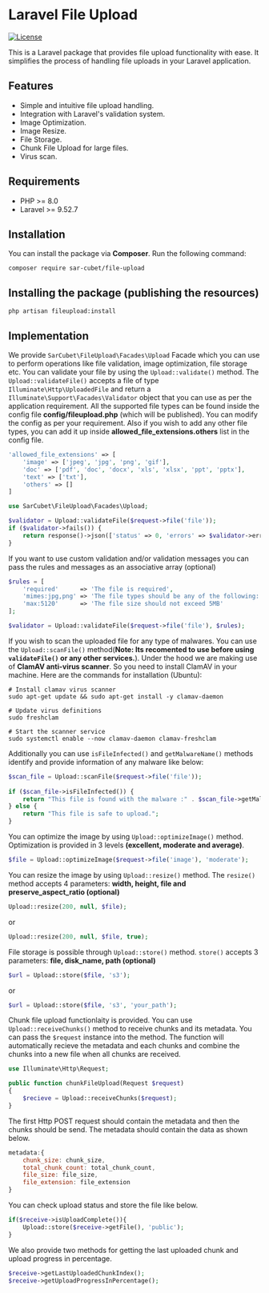 # Laravel File Upload

[![License](https://img.shields.io/badge/License-MIT-blue.svg)](https://opensource.org/licenses/MIT)

This is a Laravel package that provides file upload functionality with ease. It simplifies the process of handling file uploads in your Laravel application.

## Features

- Simple and intuitive file upload handling.
- Integration with Laravel's validation system.
- Image Optimization.
- Image Resize.
- File Storage.
- Chunk File Upload for large files.
- Virus scan.

## Requirements

- PHP >= 8.0
- Laravel >= 9.52.7

## Installation

You can install the package via **Composer**. Run the following command:

    composer require sar-cubet/file-upload

## Installing the package (publishing the resources)

    php artisan fileupload:install

## Implementation

We provide `SarCubet\FileUpload\Facades\Upload` Facade which you can use to perform operations like file validation, image optimization, file storage etc. 
You can validate your file by using the `Upload::validate()` method. The `Upload::validateFile()` accepts a file of type `Illuminate\Http\UploadedFile` and return a `Illuminate\Support\Facades\Validator` object that you can use as per the application requirement. All the supported file types can be found inside the config file **config/fileupload.php** (which will be published). You can modify the config as per your requirement. Also if you wish to add any other file types, you can add it up inside **allowed_file_extensions.others** list in the config file.

```php
'allowed_file_extensions' => [
    'image' => ['jpeg', 'jpg', 'png', 'gif'],
    'doc' => ['pdf', 'doc', 'docx', 'xls', 'xlsx', 'ppt', 'pptx'],
    'text' => ['txt'],
    'others' => []
]
```

```php
use SarCubet\FileUpload\Facades\Upload;

$validator = Upload::validateFile($request->file('file'));
if ($validator->fails()) {
    return response()->json(['status' => 0, 'errors' => $validator->errors()]);
}
```

If you want to use custom validation and/or validation messages you can pass the rules and messages as an associative array (optional)

```php
$rules = [
    'required'      => 'The file is required',
    'mimes:jpg,png' => 'The file types should be any of the following: jpg,png',
    'max:5120'      => 'The file size should not exceed 5MB'
];

$validator = Upload::validateFile($request->file('file'), $rules);
```

If you wish to scan the uploaded file for any type of malwares. You can use the `Upload::scanFile()` method(**Note: Its recomented to use before using `validateFile()` or any other services.**). Under the hood we are making use of **ClamAV anti-virus scanner**. So you need to install ClamAV in your machine. 
Here are the commands for installation (Ubuntu):

```
# Install clamav virus scanner
sudo apt-get update && sudo apt-get install -y clamav-daemon
```

```
# Update virus definitions
sudo freshclam
```

```
# Start the scanner service
sudo systemctl enable --now clamav-daemon clamav-freshclam
```

Additionally you can use `isFileInfected()` and `getMalwareName()` methods identify and provide information of any malware like below:

```php
$scan_file = Upload::scanFile($request->file('file'));
        
if ($scan_file->isFileInfected()) {
    return "This file is found with the malware :" . $scan_file->getMalwareName() . '.';
} else {
    return "This file is safe to upload.";
}
```

You can optimize the image by using `Upload::optimizeImage()` method. Optimization is provided in 3 levels **(excellent, moderate and average)**. 

```php
$file = Upload::optimizeImage($request->file('image'), 'moderate'); 
```

You can resize the image by using `Upload::resize()` method. The `resize()` method accepts 4 parameters: **width, height, file and preserve_aspect_ratio (optional)**

```php
Upload::resize(200, null, $file);
```

or

```php
Upload::resize(200, null, $file, true);
```

File storage is possible through `Upload::store()` method. `store()` accepts 3 parameters: **file, disk_name, path (optional)**

```php
$url = Upload::store($file, 's3');
```

or

```php
$url = Upload::store($file, 's3', 'your_path');
```

Chunk file upload functionlaity is provided. You can use `Upload::receiveChunks()` method to receive chunks and its metadata. You can pass the `$request` instance into the method. The function will automatically recieve the metadata and each chunks and combine the chunks into a new file when all chunks are received. 

```php
use Illuminate\Http\Request;

public function chunkFileUpload(Request $request)
{
    $recieve = Upload::receiveChunks($request);
}
```

The first Http POST request should contain the metadata and then the chunks should be send. The metadata should contain the data as shown below.

```javascript
metadata:{
    chunk_size: chunk_size,
    total_chunk_count: total_chunk_count,
    file_size: file_size,
    file_extension: file_extension
}
```

You can check upload status and store the file like below.

```php
if($receive->isUploadComplete()){
    Upload::store($receive->getFile(), 'public');
}
```

We also provide two methods for getting the last uploaded chunk and upload progress in percentage.

```php
$receive->getLastUploadedChunkIndex();
$receive->getUploadProgressInPercentage();
```







